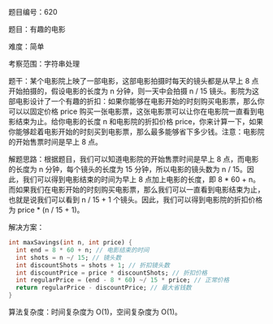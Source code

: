 题目编号：620

题目：有趣的电影

难度：简单

考察范围：字符串处理

题干：某个电影院上映了一部电影，这部电影拍摄时每天的镜头都是从早上 8 点开始拍摄的，假设电影的长度为 n 分钟，则一天中会拍摄 n / 15 镜头。影院为这部电影设计了一个有趣的折扣：如果你能够在电影开始的时刻购买电影票，那么你可以以固定价格 price 购买一张电影票，这张电影票可以让你在电影院一直看到电影结束为止。给你电影的长度 n 和电影院的折扣价格 price，你来计算一下，如果你能够趁着电影开始的时刻买到电影票，那么最多能够省下多少钱。注意：电影院的开始售票时间是早上 8 点。

解题思路：根据题目，我们可以知道电影院的开始售票时间是早上 8 点，而电影的长度为 n 分钟，每个镜头的长度为 15 分钟，所以电影的镜头数为 n / 15。因此，我们可以得到电影结束的时间为早上 8 点加上电影的长度，即 8 * 60 + n。而如果我们在电影开始的时刻购买电影票，那么我们可以一直看到电影结束为止，也就是说我们可以看到 n / 15 + 1 个镜头。因此，我们可以得到电影院的折扣价格为 price * (n / 15 + 1)。

解决方案：

```dart
int maxSavings(int n, int price) {
  int end = 8 * 60 + n; // 电影结束的时间
  int shots = n ~/ 15; // 镜头数
  int discountShots = shots + 1; // 折扣镜头数
  int discountPrice = price * discountShots; // 折扣价格
  int regularPrice = (end - 8 * 60) ~/ 15 * price; // 正常价格
  return regularPrice - discountPrice; // 最大省钱数
}
```

算法复杂度：时间复杂度为 O(1)，空间复杂度为 O(1)。